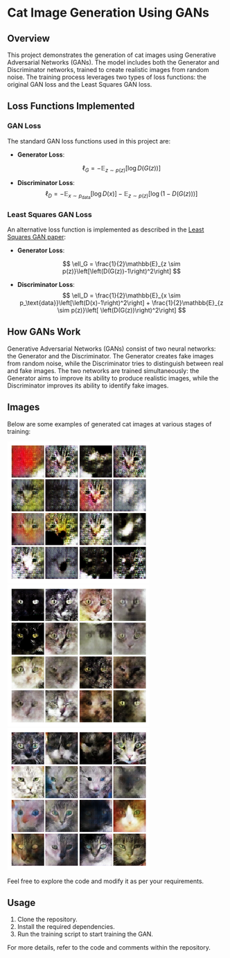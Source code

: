 # Cat Image Generation Using GANs

## Overview

This project demonstrates the generation of cat images using Generative Adversarial Networks (GANs). The model includes both the Generator and Discriminator networks, trained to create realistic images from random noise. The training process leverages two types of loss functions: the original GAN loss and the Least Squares GAN loss.

## Loss Functions Implemented

### GAN Loss

The standard GAN loss functions used in this project are:

- **Generator Loss**:

  $$
  \ell_G  =  -\mathbb{E}_{z \sim p(z)}\left[\log D(G(z))\right]
  $$

- **Discriminator Loss**:
  $$
  \ell_D = -\mathbb{E}_{x \sim p_\text{data}}\left[\log D(x)\right] - \mathbb{E}_{z \sim p(z)}\left[\log \left(1-D(G(z))\right)\right]
  $$

### Least Squares GAN Loss

An alternative loss function is implemented as described in the [Least Squares GAN paper](https://arxiv.org/abs/1611.04076):

- **Generator Loss**:

  $$
  \ell_G  =  \frac{1}{2}\mathbb{E}_{z \sim p(z)}\left[\left(D(G(z))-1\right)^2\right]
  $$

- **Discriminator Loss**:
  $$
  \ell_D = \frac{1}{2}\mathbb{E}_{x \sim p_\text{data}}\left[\left(D(x)-1\right)^2\right] + \frac{1}{2}\mathbb{E}_{z \sim p(z)}\left[ \left(D(G(z))\right)^2\right]
  $$

## How GANs Work

Generative Adversarial Networks (GANs) consist of two neural networks: the Generator and the Discriminator. The Generator creates fake images from random noise, while the Discriminator tries to distinguish between real and fake images. The two networks are trained simultaneously: the Generator aims to improve its ability to produce realistic images, while the Discriminator improves its ability to identify fake images.

## Images

Below are some examples of generated cat images at various stages of training:

![Cat Images](images/output.png)
![Cat Images](images/output1.png)
![Cat Images](images/output2.png)

Feel free to explore the code and modify it as per your requirements.

## Usage

1. Clone the repository.
2. Install the required dependencies.
3. Run the training script to start training the GAN.

For more details, refer to the code and comments within the repository.
